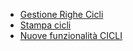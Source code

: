 - [Gestione Righe Cicli](Sorgenti/DOC/OJ/PGM/BRCI15)
- [Stampa cicli](Sorgenti/DOC/OJ/PGM/BRCS01)
- [Nuove funzionalità CICLI](Sorgenti/DOC_OPE/TA/B£AMO/BRCICL_01)

